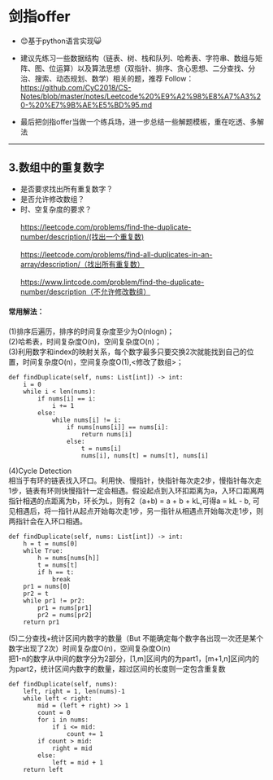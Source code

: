# 剑指offer
- 😊基于python语言实现😺
- 建议先练习一些数据结构（链表、树、栈和队列、哈希表、字符串、数组与矩阵、图、位运算）以及算法思想（双指针、排序、贪心思想、二分查找、分治、搜索、动态规划、数学）相关的题，推荐 Follow：
<br/>https://github.com/CyC2018/CS-Notes/blob/master/notes/Leetcode%20%E9%A2%98%E8%A7%A3%20-%20%E7%9B%AE%E5%BD%95.md<br/>

- 最后把剑指offer当做一个练兵场，进一步总结一些解题模板，重在吃透、多解法
---
## 3.数组中的重复数字
- 是否要求找出所有重复数字？
- 是否允许修改数组？
- 时、空复杂度的要求？\
<br/>https://leetcode.com/problems/find-the-duplicate-number/description/(找出一个重复数)<br/>
<br/>https://leetcode.com/problems/find-all-duplicates-in-an-array/description/（找出所有重复数）<br/>
<br/>https://www.lintcode.com/problem/find-the-duplicate-number/description（不允许修改数组）<br/>
#### 常用解法：
(1)排序后遍历，排序的时间复杂度至少为O(nlogn)；\
(2)哈希表，时间复杂度O(n)，空间复杂度O(n)；\
(3)利用数字和index的映射关系，每个数字最多只要交换2次就能找到自己的位置，时间复杂度O(n)，空间复杂度O(1),<修改了数组>；

    def findDuplicate(self, nums: List[int]) -> int:
        i = 0
        while i < len(nums):
            if nums[i] == i:
                i += 1
            else:
                while nums[i] != i:
                    if nums[nums[i]] == nums[i]:
                        return nums[i]
                    else:
                        t = nums[i]
                        nums[i], nums[t] = nums[t], nums[i]

(4)Cycle Detection\
相当于有环的链表找入环口。利用快、慢指针，快指针每次走2步，慢指针每次走1步，链表有环则快慢指针一定会相遇。假设起点到入环扣距离为a，入环口距离两指针相遇的点距离为b，环长为L，则有2（a+b) = a + b + kL,可得a = kL - b, 可见相遇后，将一指针从起点开始每次走1步，另一指针从相遇点开始每次走1步，则两指针会在入环口相遇。

    def findDuplicate(self, nums: List[int]) -> int:
        h = t = nums[0]
        while True:
            h = nums[nums[h]]
            t = nums[t]
            if h == t:
                break
        pr1 = nums[0]
        pr2 = t 
        while pr1 != pr2:
            pr1 = nums[pr1]
            pr2 = nums[pr2]
        return pr1  
(5)二分查找+统计区间内数字的数量（But 不能确定每个数字各出现一次还是某个数字出现了2次）时间复杂度O(n)，空间复杂度O(n)\
把1-n的数字从中间的数字分为2部分，[1,m]区间内的为part1，[m+1,n]区间内的为part2，统计区间内数字的数量，超过区间的长度则一定包含重复数

    def findDuplicate(self, nums):
        left, right = 1, len(nums)-1
        while left < right:
            mid = (left + right) >> 1
            count = 0
            for i in nums:
                if i <= mid:
                    count += 1
            if count > mid:
                right = mid
            else:
                left = mid + 1
        return left